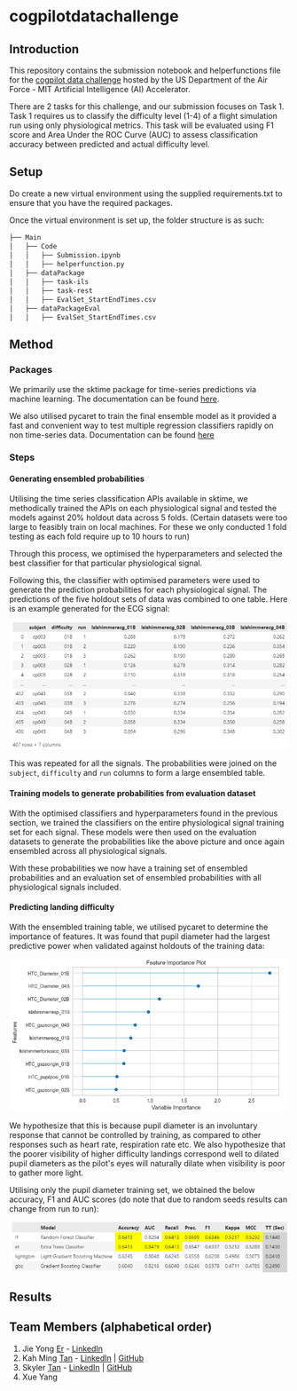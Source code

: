# cogpilotdatachallenge
## Introduction
This repository contains the submission notebook and helperfunctions file for the [cogpilot data challenge](http://pilotperformance.mit.edu/cogpilot-data-challenge-20-description) hosted by the US Department of the Air Force - MIT Artificial Intelligence (AI) Accelerator.

There are 2 tasks for this challenge, and our submission focuses on Task 1. Task 1 requires us to classify the difficulty level (1-4) of a flight simulation run using only physiological metrics. This task will be evaluated using F1 score and Area Under the ROC Curve (AUC) to assess classification accuracy between predicted and actual difficulty level.

## Setup
Do create a new virtual environment using the supplied requirements.txt to ensure that you have the required packages.

Once the virtual environment is set up, the folder structure is as such:
```
├── Main
│   ├── Code
│   │   ├── Submission.ipynb
│   │   ├── helperfunction.py
│   ├── dataPackage
│   │   ├── task-ils
│   │   ├── task-rest
│   │   ├── EvalSet_StartEndTimes.csv
│   ├── dataPackageEval
│   │   ├── EvalSet_StartEndTimes.csv
```

## Method
### Packages
We primarily use the sktime package for time-series predictions via machine learning. The documentation can be found [here](https://www.sktime.net/en/latest/index.html).

We also utilised pycaret to train the final ensemble model as it provided a fast and convenient way to test multiple regression classifiers rapidly on non time-series data. Documentation can be found [here](https://pycaret.gitbook.io/docs/)

### Steps
#### Generating ensembled probabilities
Utilising the time series classification APIs available in sktime, we methodically trained the APIs on each physiological signal and tested the models against 20% holdout data across 5 folds. (Certain datasets were too large to feasibly train on local machines. For these we only conducted 1 fold testing as each fold require up to 10 hours to run)

Through this process, we optimised the hyperparameters and selected the best classifier for that particular physiological signal.

Following this, the classifier with optimised parameters were used to generate the prediction probabilities for each physiological signal. The predictions of the five holdout sets of data was combined to one table. Here is an example generated for the ECG signal:

![pred_proba](https://github.com/skulu/cogpilotdatachallenge/blob/main/readme_pics/prediction_probabilities.png)

This was repeated for all the signals. The probabilities were joined on the `subject`, `difficulty` and `run` columns to form a large ensembled table.

#### Training models to generate probabilities from evaluation dataset
With the optimised classifiers and hyperparameters found in the previous section, we trained the classifiers on the entire physiological signal training set for each signal. These models were then used on the evaluation datasets to generate the probabilities like the above picture and once again ensembled across all physiological signals.

With these probabilities we now have a training set of ensembled probabilities and an evaluation set of ensembled probabilities with all physiological signals included.

#### Predicting landing difficulty
With the ensembled training table, we utilised pycaret to determine the importance of features. It was found that pupil diameter had the largest predictive power when validated against holdouts of the training data:

![feature importance](https://github.com/skulu/cogpilotdatachallenge/blob/main/readme_pics/feature_importance.png)

We hypothesize that this is because pupil diameter is an involuntary response that cannot be controlled by training, as compared to other responses such as heart rate, respiration rate etc. We also hypothesize that the poorer visibility of higher difficulty landings correspond well to dilated pupil diameters as the pilot's eyes will naturally dilate when visibility is poor to gather more light.

Utilising only the pupil diameter training set, we obtained the below accuracy, F1 and AUC scores (do note that due to random seeds results can change from run to run):

![diameter classifier metrics](https://github.com/skulu/cogpilotdatachallenge/blob/main/readme_pics/diameter_classifier_metrics.png)

## Results

## Team Members (alphabetical order)
1. Jie Yong <ins>Er</ins> - [LinkedIn](https://www.linkedin.com/in/erjieyong/)
2. Kah Ming <ins>Tan</ins> - [LinkedIn](https://www.linkedin.com/in/tankahming/) | [GitHub](https://github.com/kmt112)
3. Skyler <ins>Tan</ins> - [LinkedIn](https://www.linkedin.com/in/skyler-tan/) | [GitHub](https://github.com/skulu)
4. Xue Yang
